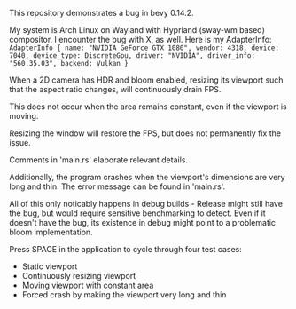 This repository demonstrates a bug in bevy 0.14.2.

My system is Arch Linux on Wayland with Hyprland (sway-wm based) compositor. I encounter the bug with X, as well.
Here is my AdapterInfo: 
`AdapterInfo { name: "NVIDIA GeForce GTX 1080", vendor: 4318, device: 7040, device_type: DiscreteGpu, driver: "NVIDIA", driver_info: "560.35.03", backend: Vulkan }`

When a 2D camera has HDR and bloom enabled, resizing its viewport
such that the aspect ratio changes, will continuously drain FPS.

This does not occur when the area remains constant, even if the
viewport is moving.

Resizing the window will restore the FPS, but does not
permanently fix the issue.

Comments in 'main.rs' elaborate relevant details.

Additionally, the program crashes when the viewport's dimensions
are very long and thin. The error message can be found in
'main.rs'.

All of this only noticably happens in debug builds - Release
might still have the bug, but would require sensitive
benchmarking to detect. Even if it doesn't have the bug, its
existence in debug might point to a problematic bloom
implementation.


Press SPACE in the application to cycle through four test cases:
- Static viewport
- Continuously resizing viewport
- Moving viewport with constant area
- Forced crash by making the viewport very long and thin
